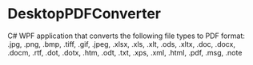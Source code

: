 # DesktopPDFConverter
C# WPF application that converts the following file types to PDF format: .jpg, .png, .bmp, .tiff, .gif, .jpeg, .xlsx, .xls, .xlt, .ods, .xltx, .doc, .docx, .docm, .rtf, .dot, .dotx, .htm, .odt, .txt, .xps, .xml, .html, .pdf, .msg, .note
